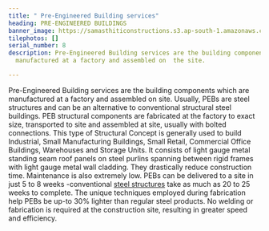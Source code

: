 ```yaml
---
title: " Pre-Engineered Building services"
heading: PRE-ENGINEERED BUILDINGS
banner_image: https://samasthiticonstructions.s3.ap-south-1.amazonaws.com/uploads/pebb.jpg
tilephotos: []
serial_number: 8
description: Pre-Engineered Building services are the building components which are
  manufactured at a factory and assembled on  the site.

---
```

Pre-Engineered Building services are the building components which are manufactured at a factory and assembled on site. Usually, PEBs are steel structures and can be an alternative to conventional structural steel buildings. PEB structural components are fabricated at the factory to exact size, transported to site and assembled at site, usually with bolted connections. This type of Structural Concept is generally used to build Industrial, Small Manufacturing Buildings, Small Retail, Commercial Office Buildings, Warehouses and Storage Units. It consists of light gauge metal standing seam roof panels on steel purlins spanning between rigid frames with light gauge metal wall cladding. They drastically reduce construction time. Maintenance is also extremely low. PEBs can be delivered to a site in just 5 to 8 weeks -conventional [steel structures](https://www.constrofacilitator.com/seismic-capability-of-steel-structures/) take as much as 20 to 25 weeks to complete. The unique techniques employed during fabrication help PEBs be up-to 30% lighter than regular steel products. No welding or fabrication is required at the construction site, resulting in greater speed and efficiency.